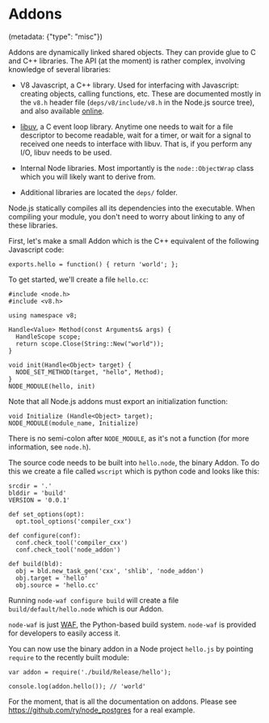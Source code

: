 # Addons
(metadata: {"type": "misc"})

Addons are dynamically linked shared objects. They can provide glue to C and 
C++ libraries. The API (at the moment) is rather complex, involving 
knowledge of several libraries:

 - V8 Javascript, a C++ library. Used for interfacing with Javascript: 
 creating objects, calling functions, etc. These are documented mostly in 
 the `v8.h` header file (`deps/v8/include/v8.h` in the Node.js source tree), 
 and also available [online](http://izs.me/v8-docs/main.html).

 - [libuv](https://github.com/joyent/libuv), a C event loop library. Anytime
  one needs to wait for a file descriptor to become readable, wait for a timer,
 or wait for a signal to received one needs to interface with libuv. That is, 
 if you perform  any I/O, libuv needs to be used.

 - Internal Node libraries. Most importantly is the `node::ObjectWrap` class
 which you will likely want to derive from.

 - Additional libraries are located the `deps/` folder.

Node.js statically compiles all its dependencies into the executable. When
compiling  your module, you don't need to worry about linking to any of these 
libraries.

First, let's make a small Addon which is the C++ equivalent of the following 
Javascript code:

    exports.hello = function() { return 'world'; };

To get started, we'll create a file `hello.cc`:

    #include <node.h>
    #include <v8.h>

    using namespace v8;

    Handle<Value> Method(const Arguments& args) {
      HandleScope scope;
      return scope.Close(String::New("world"));
    }

    void init(Handle<Object> target) {
      NODE_SET_METHOD(target, "hello", Method);
    }
    NODE_MODULE(hello, init)

Note that all Node.js addons must export an initialization function:

    void Initialize (Handle<Object> target);
    NODE_MODULE(module_name, Initialize)

There is no semi-colon after `NODE_MODULE`, as it's not a function (for more 
information, see `node.h`).

The source code needs to be built into `hello.node`, the binary Addon. To do 
this we create a file called `wscript` which is python code and looks like 
this:

    srcdir = '.'
    blddir = 'build'
    VERSION = '0.0.1'

    def set_options(opt):
      opt.tool_options('compiler_cxx')

    def configure(conf):
      conf.check_tool('compiler_cxx')
      conf.check_tool('node_addon')

    def build(bld):
      obj = bld.new_task_gen('cxx', 'shlib', 'node_addon')
      obj.target = 'hello'
      obj.source = 'hello.cc'

Running `node-waf configure build` will create a file 
`build/default/hello.node` which is our Addon.

`node-waf` is just [WAF](http://code.google.com/p/waf), the Python-based 
build system. `node-waf` is provided for developers to easily access it.

You can now use the binary addon in a Node project `hello.js` by pointing 
`require` to the recently built module:

    var addon = require('./build/Release/hello');

    console.log(addon.hello()); // 'world'

For the moment, that is all the documentation on addons. Please see
<https://github.com/ry/node_postgres> for a real example.
